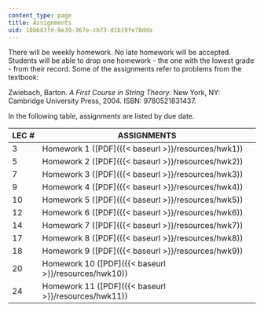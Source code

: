 ```yaml
---
content_type: page
title: Assignments
uid: 10b683fd-9e39-367e-cb73-d1b19fe78dda
---
```


There will be weekly homework. No late homework will be accepted. Students will be able to drop one homework - the one with the lowest grade - from their record. Some of the assignments refer to problems from the textbook:

Zwiebach, Barton. _A First Course in String Theory_. New York, NY: Cambridge University Press, 2004. ISBN: 9780521831437.

In the following table, assignments are listed by due date.

| LEC # | ASSIGNMENTS |
| --- | --- |
| 3 | Homework 1 ([PDF]({{< baseurl >}}/resources/hwk1)) |
| 5 | Homework 2 ([PDF]({{< baseurl >}}/resources/hwk2)) |
| 7 | Homework 3 ([PDF]({{< baseurl >}}/resources/hwk3)) |
| 9 | Homework 4 ([PDF]({{< baseurl >}}/resources/hwk4)) |
| 10 | Homework 5 ([PDF]({{< baseurl >}}/resources/hwk5)) |
| 12 | Homework 6 ([PDF]({{< baseurl >}}/resources/hwk6)) |
| 14 | Homework 7 ([PDF]({{< baseurl >}}/resources/hwk7)) |
| 17 | Homework 8 ([PDF]({{< baseurl >}}/resources/hwk8)) |
| 18 | Homework 9 ([PDF]({{< baseurl >}}/resources/hwk9)) |
| 20 | Homework 10 ([PDF]({{< baseurl >}}/resources/hwk10)) |
| 24 | Homework 11 ([PDF]({{< baseurl >}}/resources/hwk11))